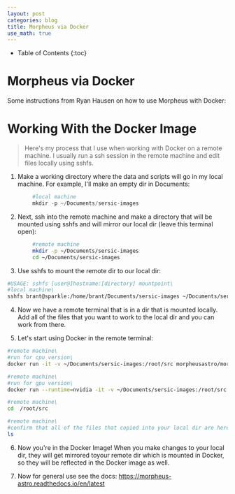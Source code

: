 ```yaml
---
layout: post
categories: blog
title: Morpheus via Docker
use_math: true
---
```


* Table of Contents
{:toc}


# Morpheus via Docker

Some instructions from Ryan Hausen on how to use Morpheus with Docker:


# Working With the Docker Image

>Here's my process that I use when working with Docker on a remote machine. I usually run a ssh session in the remote machine and edit files locally using sshfs.

1. Make a working directory where the data and scripts will go in my local machine. For example, I'll make an empty dir in Documents:
```python
        #local machine  
        mkdir -p ~/Documents/sersic-images  
```

2. Next, ssh into the remote machine and make a directory that will be mounted using sshfs and will mirror our local dir (leave this terminal open):
```bash  
        #remote machine  
        mkdir -p ~/Documents/sersic-images  
        cd ~/Documents/sersic-images  
```

3. Use sshfs to mount the remote dir to our local dir:
```bash  
#USAGE: sshfs [user@]hostname:[directory] mountpoint\
#local machine\
sshfs brant@sparkle:/home/brant/Documents/sersic-images ~/Documents/sersic-images  
```

4. Now we have a remote terminal that is in a dir that is mounted locally. Add all of the files that you want to work to the local dir and you can work from there.

5. Let's start using Docker in the remote terminal:
```bash  
#remote machine\
#run for cpu version\
docker run -it -v ~/Documents/sersic-images:/root/src morpheusastro/morpheus:latest-cpu  
```
```bash  
#remote machine\
#run for gpu version\
docker run --runtime=nvidia -it -v ~/Documents/sersic-images:/root/src morpheusastro/morpheus:latest-gpu   
```
```bash  
#remote machine\
cd  /root/src   
```
```bash  
#remote machine\
#confirm that all of the files that copied into your local dir are here too\
ls  
```

6. Now you're in the Docker Image! When you make changes to your local dir, they will get mirrored toyour remote dir which is mounted in Docker, so they will be reflected in the Docker image as well.  

7. Now for general use see the docs: <a href="https://morpheus-astro.readthedocs.io/en/latest" class="uri">https://morpheus-astro.readthedocs.io/en/latest</a>

